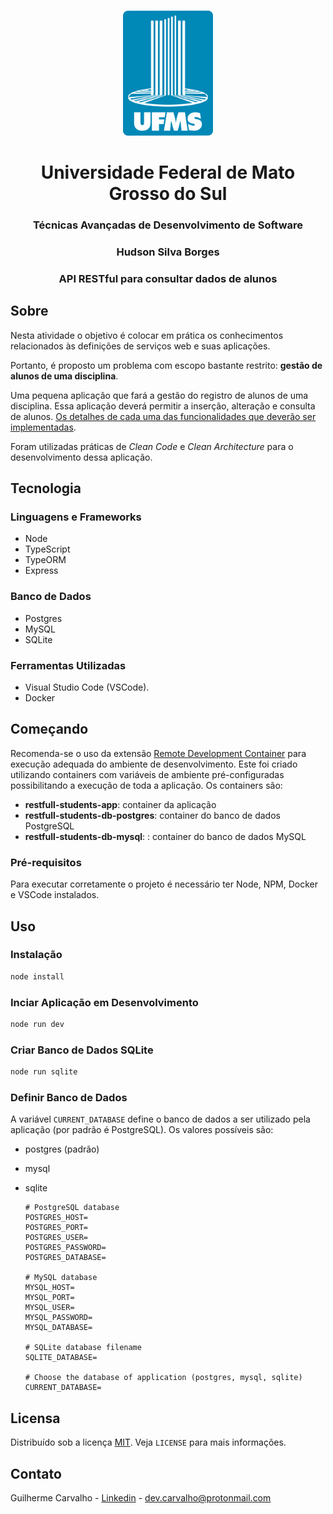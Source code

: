 <br />
<p align="center">
  <a href="https://github.com/othneildrew/Best-README-Template">
    <img src="https://raw.githubusercontent.com/guilhermercarvalho/ufms-template/main/images/ufms_logo.png" alt="Logo" width="auto" height="200">
  </a>

  <h1 align="center">Universidade Federal de Mato Grosso do Sul</h1>

  <h3 align="center">Técnicas Avançadas de Desenvolvimento de Software</h3>

  <h3 align="center">Hudson Silva Borges</h3>

  <h3 align="center">API RESTful para consultar dados de alunos</h3>
</p>

## Sobre

Nesta atividade o objetivo é colocar em prática os conhecimentos relacionados às definições de serviços web e suas aplicações.

Portanto, é proposto um problema com escopo bastante restrito: **gestão de alunos de uma disciplina**.

Uma pequena aplicação que fará a gestão do registro de alunos de uma disciplina. Essa aplicação deverá permitir a inserção, alteração e consulta de alunos. [Os detalhes de cada uma das funcionalidades que deverão ser implementadas](https://www.notion.so/Cria-o-de-um-Servi-o-RESTful-6b1269e16fca435984ae7a6f9ae89964).

Foram utilizadas práticas de _Clean Code_ e _Clean Architecture_ para o desenvolvimento dessa aplicação.

## Tecnologia

### Linguagens e Frameworks

- Node
- TypeScript
- TypeORM
- Express

### Banco de Dados

- Postgres
- MySQL
- SQLite

### Ferramentas Utilizadas

- Visual Studio Code (VSCode).
- Docker

## Começando

Recomenda-se o uso da extensão [Remote Development Container](https://code.visualstudio.com/docs/remote/containers) para execução adequada do ambiente de desenvolvimento. Este foi criado utilizando containers com variáveis de ambiente pré-configuradas possibilitando a execução de toda a aplicação. Os containers são:

- **restfull-students-app**: container da aplicação
- **restfull-students-db-postgres**: container do banco de dados PostgreSQL
- **restfull-students-db-mysql**: : container do banco de dados MySQL

### Pré-requisitos

Para executar corretamente o projeto é necessário ter Node, NPM, Docker e VSCode instalados.

## Uso

### Instalação

```sh
node install
```

### Inciar Aplicação em Desenvolvimento

```sh
node run dev
```

### Criar Banco de Dados SQLite

```sh
node run sqlite
```

### Definir Banco de Dados

A variável `CURRENT_DATABASE` define o banco de dados a ser utilizado pela aplicação (por padrão é PostgreSQL). Os valores possíveis são:

- postgres (padrão)
- mysql
- sqlite

  ```env
  # PostgreSQL database
  POSTGRES_HOST=
  POSTGRES_PORT=
  POSTGRES_USER=
  POSTGRES_PASSWORD=
  POSTGRES_DATABASE=

  # MySQL database
  MYSQL_HOST=
  MYSQL_PORT=
  MYSQL_USER=
  MYSQL_PASSWORD=
  MYSQL_DATABASE=

  # SQLite database filename
  SQLITE_DATABASE=

  # Choose the database of application (postgres, mysql, sqlite)
  CURRENT_DATABASE=
  ```

## Licensa

Distribuído sob a licença [MIT][license-url]. Veja `LICENSE` para mais informações.

## Contato

Guilherme Carvalho - [Linkedin][linkedin-url] - dev.carvalho@protonmail.com

  <!-- LINKS & IMAGES -->

[ufms-logo]: https://raw.githubusercontent.com/guilhermercarvalho/ufms-template/main/images/ufms_logo.png
[license-url]: https://github.com/othneildrew/Best-README-Template/blob/master/LICENSE.txt
[linkedin-url]: https://www.linkedin.com/in/guilhermercarvalho/
